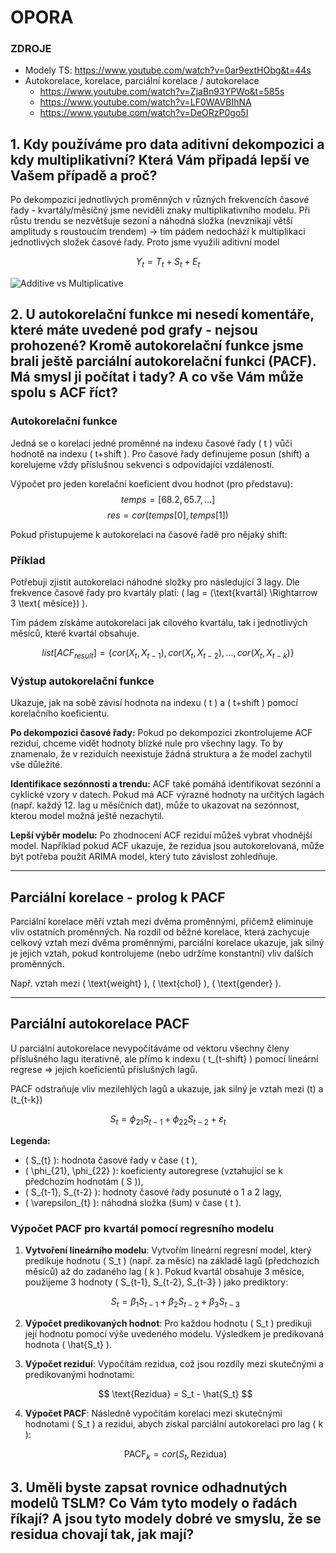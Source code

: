 # OPORA

### ZDROJE

* Modely TS: https://www.youtube.com/watch?v=0ar9extHObg&t=44s
* Autokorelace, korelace, parciální korelace / autokorelace
    * https://www.youtube.com/watch?v=ZjaBn93YPWo&t=585s
    * https://www.youtube.com/watch?v=LF0WAVBIhNA
    * https://www.youtube.com/watch?v=DeORzP0go5I
    
    

## 1. Kdy používáme pro data aditivní dekompozici a kdy multiplikativní? Která Vám připadá lepší ve Vašem případě a proč?

Po dekompozici jednotlivých proměnných v různých frekvencích časové řady - kvartály/měsíčný jsme neviděli znaky multiplikativního modelu. Při růstu trendu se nezvětšuje sezoní a náhodná složka (nevznikají větší amplitudy s roustoucím trendem) -> tím pádem nedochází k multiplikaci jednotlivých složek časové řady. Proto jsme využili aditivní model

$$Y_{t} = T_{t} + S_{t} + E_{t}$$

![Additive vs Multiplicative](https://www.bounteous.com/sites/default/files/additive-vs-multiplicative.png "Additive vs Multiplicative")


## 2. U autokorelační funkce mi nesedí komentáře, které máte uvedené pod grafy - nejsou prohozené? Kromě autokorelační funkce jsme brali ještě parciální autokorelační funkci (PACF). Má smysl ji počítat i tady? A co vše Vám může spolu s ACF říct?

### Autokorelační funkce
Jedná se o korelaci jedné proměnné na indexu časové řady \( t \) vůči hodnotě na indexu \( t+shift \). Pro časové řady definujeme posun (shift) a korelujeme vždy příslušnou sekvenci s odpovídající vzdáleností.

Výpočet pro jeden korelační koeficient dvou hodnot (pro představu):
$$ temps = [68.2, 65.7, \dots] $$
$$ res = cor(temps[0], temps[1]) $$

Pokud přistupujeme k autokorelaci na časové řadě pro nějaký shift:

### Příklad
Potřebuji zjistit autokorelaci náhodné složky pro následující 3 lagy. Dle frekvence časové řady pro kvartály platí: \( lag = (\text{kvartál} \Rightarrow 3 \text{ měsíce}) \).

Tím pádem získáme autokorelaci jak cílového kvartálu, tak i jednotlivých měsíců, které kvartál obsahuje.

$$
list[ACF_{result}] = \{ cor(X_{t}, X_{t-1}), cor(X_{t}, X_{t-2}), \dots, cor(X_{t}, X_{t-k}) \}
$$

### Výstup autokorelační funkce
Ukazuje, jak na sobě závisí hodnota na indexu \( t \) a \( t+shift \) pomocí korelačního koeficientu.

**Po dekompozici časové řady:** Pokud po dekompozici zkontrolujeme ACF reziduí, chceme vidět hodnoty blízké nule pro všechny lagy. To by znamenalo, že v reziduích neexistuje žádná struktura a že model zachytil vše důležité.

**Identifikace sezónnosti a trendu:** ACF také pomáhá identifikovat sezónní a cyklické vzory v datech. Pokud má ACF výrazné hodnoty na určitých lagách (např. každý 12. lag u měsíčních dat), může to ukazovat na sezónnost, kterou model možná ještě nezachytil.

**Lepší výběr modelu:** Po zhodnocení ACF reziduí můžeš vybrat vhodnější model. Například pokud ACF ukazuje, že rezidua jsou autokorelovaná, může být potřeba použít ARIMA model, který tuto závislost zohledňuje.

---

## Parciální korelace - prolog k PACF
Parciální korelace měří vztah mezi dvěma proměnnými, přičemž eliminuje vliv ostatních proměnných. Na rozdíl od běžné korelace, která zachycuje celkový vztah mezi dvěma proměnnými, parciální korelace ukazuje, jak silný je jejich vztah, pokud kontrolujeme (nebo udržíme konstantní) vliv dalších proměnných.

Např. vztah mezi \( \text{weight} \), \( \text{chol} \), \( \text{gender} \).

---

## Parciální autokorelace PACF
U parciální autokorelace nevypočítáváme od vektoru všechny členy příslušného lagu iterativně, ale přímo k indexu \( t_{t-shift} \) pomocí lineární regrese => jejich koeficientů příslušných lagů.

PACF odstraňuje vliv mezilehlých lagů a ukazuje, jak silný je vztah mezi \(t\) a \(t_{t-k}\) 

$$
S_{t} = \phi_{21} S_{t-1} + \phi_{22} S_{t-2} + \varepsilon_{t}
$$

**Legenda:**
- \( S_{t} \): hodnota časové řady v čase \( t \),
- \( \phi_{21}, \phi_{22} \): koeficienty autoregrese (vztahující se k předchozím hodnotám \( S \)),
- \( S_{t-1}, S_{t-2} \): hodnoty časové řady posunuté o 1 a 2 lagy,
- \( \varepsilon_{t} \): náhodná složka (šum) v čase \( t \).

### Výpočet PACF pro kvartál pomocí regresního modelu

1. **Vytvoření lineárního modelu**:
   Vytvořím lineární regresní model, který predikuje hodnotu \( S_t \) (např. za měsíc) na základě lagů (předchozích měsíců) až do zadaného lag \( k \). Pokud kvartál obsahuje 3 měsíce, použijeme 3 hodnoty \( S_{t-1}, S_{t-2}, S_{t-3} \) jako prediktory:
   
   $$ S_t = \beta_1 S_{t-1} + \beta_2 S_{t-2} + \beta_3 S_{t-3} $$

2. **Výpočet predikovaných hodnot**:
   Pro každou hodnotu \( S_t \) predikuji její hodnotu pomocí výše uvedeného modelu. Výsledkem je predikovaná hodnota \( \hat{S_t} \).

3. **Výpočet reziduí**:
   Vypočítám rezidua, což jsou rozdíly mezi skutečnými a predikovanými hodnotami:
   
   $$ \text{Rezidua} = S_t - \hat{S_t} $$

4. **Výpočet PACF**:
   Následně vypočítám korelaci mezi skutečnými hodnotami \( S_t \) a rezidui, abych získal parciální autokorelaci pro lag \( k \):
   
   $$ \text{PACF}_{k} = cor(S_t, \text{Rezidua}) $$

## 3. Uměli byste zapsat rovnice odhadnutých modelů TSLM? Co Vám tyto modely o řadách říkají? A jsou tyto modely dobré ve smyslu, že se residua chovají tak, jak mají?



